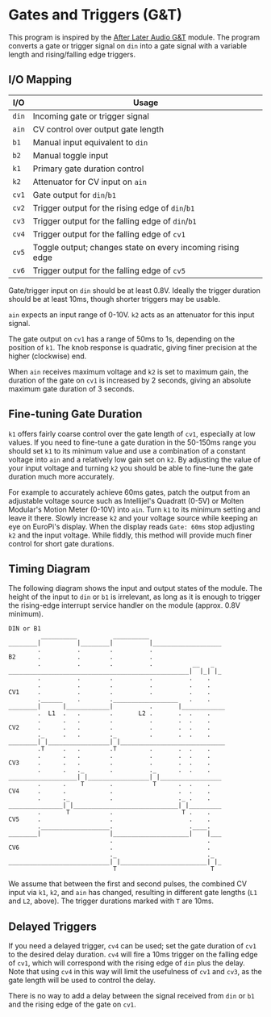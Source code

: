 # Gates and Triggers (G&T)

This program is inspired by the [After Later Audio G&T](https://afterlateraudio.com/products/gt-gates-and-triggers)
module.  The program converts a gate or trigger signal on `din` into a gate signal with a variable length and
rising/falling edge triggers.

## I/O Mapping

| I/O           | Usage
|---------------|-------------------------------------------------------------------|
| `din`         | Incoming gate or trigger signal                                   |
| `ain`         | CV control over output gate length                                |
| `b1`          | Manual input equivalent to `din`                                  |
| `b2`          | Manual toggle input                                               |
| `k1`          | Primary gate duration control                                     |
| `k2`          | Attenuator for CV input on `ain`                                  |
| `cv1`         | Gate output for `din`/`b1`                                        |
| `cv2`         | Trigger output for the rising edge of `din`/`b1`                  |
| `cv3`         | Trigger output for the falling edge of `din`/`b1`                 |
| `cv4`         | Trigger output for the falling edge of `cv1`                      |
| `cv5`         | Toggle output; changes state on every incoming rising edge        |
| `cv6`         | Trigger output for the falling edge of `cv5`                      |

Gate/trigger input on `din` should be at least 0.8V. Ideally the trigger duration should
be at least 10ms, though shorter triggers may be usable.

`ain` expects an input range of 0-10V.  `k2` acts as an attenuator for this input signal.

The gate output on `cv1` has a range of 50ms to 1s, depending on the position of `k1`.  The
knob response is quadratic, giving finer precision at the higher (clockwise) end.

When `ain` receives maximum voltage and `k2` is set to maximum gain, the duration of the gate on
`cv1` is increased by 2 seconds, giving an absolute maximum gate duration of 3 seconds.

## Fine-tuning Gate Duration

`k1` offers fairly coarse control over the gate length of `cv1`, especially at low values.  If you need to fine-tune
a gate duration in the 50-150ms range you should set `k1` to its minimum value and use a combination of a constant
voltage into `ain` and a relatively low gain set on `k2`.  By adjusting the value of your input voltage and turning `k2`
you should be able to fine-tune the gate duration much more accurately.

For example to accurately achieve 60ms gates, patch the output from an adjustable voltage source such as Intellijel's
Quadratt (0-5V) or Molten Modular's Motion Meter (0-10V) into `ain`. Turn `k1` to its minimum setting and leave it
there. Slowly increase `k2` and your voltage source while keeping an eye on EuroPi's display. When the display reads
`Gate: 60ms` stop adjusting `k2` and the input voltage.  While fiddly, this method will provide much finer control
for short gate durations.


## Timing Diagram

The following diagram shows the input and output states of the module.  The height of the input to `din` or `b1` is
irrelevant, as long as it is enough to trigger the rising-edge interrupt service handler on the module (approx. 0.8V
minimum).

```
DIN or B1
         __________          __________
________|          |________|          |___________________
        .          .        .          .
B2      .          .        .          .
        .          .        .          .           __   _
__________________________________________________|  |_| |_
        .          .        .          .          .    .
        .          .        .          .          .    .
CV1     .          .        .          .          .    .
        .______    .        .__________________   .    .
________|      |____________|          .       |____________
        .  L1  .   .        .       L2 .       .  .    .
        .      .   .        .          .       .  .    .
CV2     .      .   .        .          .       .  .    .
        ._     .   .        ._         .       .  .    .
________| |_________________| |_____________________________
        .T     .   .        .T         .       .  .    .
        .      .   .        .          .       .  .    .
CV3     .      .   .        .          .       .  .    .
        .      .   ._       .          ._      .  .    .
___________________| |_________________| |_________________
        .      .    T       .           T      .  .    .
CV4     .      .            .                  .  .    .
        .      ._           .                  ._ .    .
_______________| |_____________________________| |_________
        .       T           .                   T .    .
CV5     .                   .                     .    .
        .___________________.                     .____.
________|                   |_____________________|    |___
                            .                          .
CV6                         .                          .
                            ._                         ._
____________________________| |________________________| |_
                             T                          T
```

We assume that between the first and second pulses, the combined CV input via `k1`, `k2`, and `ain` has changed,
resulting in different gate lengths (`L1` and `L2`, above).  The trigger durations marked with `T` are 10ms.

## Delayed Triggers

If you need a delayed trigger, `cv4` can be used; set the gate duration of `cv1` to the desired delay
duration.  `cv4` will fire a 10ms trigger on the falling edge of `cv1`, which will correspond with the
rising edge of `din` plus the delay.  Note that using `cv4` in this way will limit the usefulness of `cv1`
and `cv3`, as the gate length will be used to control the delay.

There is no way to add a delay between the signal received from `din` or `b1` and the rising edge of the gate on `cv1`.
